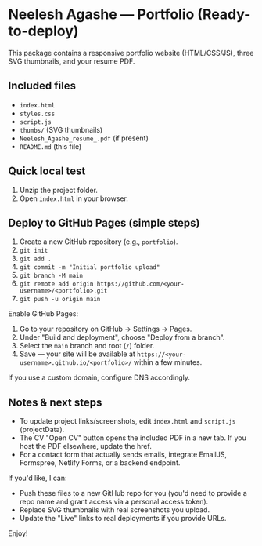 
# Neelesh Agashe — Portfolio (Ready-to-deploy)

This package contains a responsive portfolio website (HTML/CSS/JS), three SVG thumbnails, and your resume PDF.

## Included files
- `index.html`
- `styles.css`
- `script.js`
- `thumbs/` (SVG thumbnails)
- `Neelesh_Agashe_resume_.pdf` (if present)
- `README.md` (this file)

## Quick local test
1. Unzip the project folder.
2. Open `index.html` in your browser.

## Deploy to GitHub Pages (simple steps)
1. Create a new GitHub repository (e.g., `portfolio`).
2. `git init`
3. `git add .`
4. `git commit -m "Initial portfolio upload"`
5. `git branch -M main`
6. `git remote add origin https://github.com/<your-username>/<portfolio>.git`
7. `git push -u origin main`

Enable GitHub Pages:
1. Go to your repository on GitHub -> Settings -> Pages.
2. Under "Build and deployment", choose "Deploy from a branch".
3. Select the `main` branch and root (`/`) folder.
4. Save — your site will be available at `https://<your-username>.github.io/<portfolio>/` within a few minutes.

If you use a custom domain, configure DNS accordingly.

## Notes & next steps
- To update project links/screenshots, edit `index.html` and `script.js` (projectData).
- The CV "Open CV" button opens the included PDF in a new tab. If you host the PDF elsewhere, update the href.
- For a contact form that actually sends emails, integrate EmailJS, Formspree, Netlify Forms, or a backend endpoint.

If you'd like, I can:
- Push these files to a new GitHub repo for you (you'd need to provide a repo name and grant access via a personal access token).
- Replace SVG thumbnails with real screenshots you upload.
- Update the "Live" links to real deployments if you provide URLs.

Enjoy!
